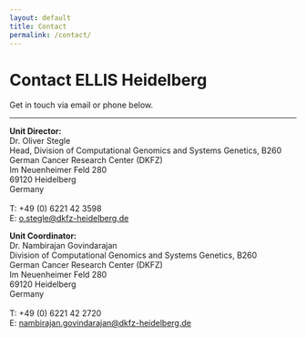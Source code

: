 ```yaml
---
layout: default
title: Contact
permalink: /contact/
---
```


**Contact** ELLIS Heidelberg
============================

Get in touch via email or phone below.

<hr>

<div class="row">
    <div class="col-md-6">
        <p><strong>Unit Director:</strong><br>Dr. Oliver Stegle<br>Head, Division of Computational Genomics and Systems Genetics, B260<br>German Cancer Research Center (DKFZ)<br>Im Neuenheimer Feld 280<br>69120 Heidelberg<br>Germany<br><br>T: +49 (0) 6221 42 3598<br>E: <a href="mailto:o.stegle@dkfz-heidelberg.de">o.stegle@dkfz-heidelberg.de</a></p>
    </div>
    <div class="col-md-6">
        <p><strong>Unit Coordinator:</strong><br>Dr. Nambirajan Govindarajan<br>Division of Computational Genomics and Systems Genetics, B260<br>German Cancer Research Center (DKFZ)<br>Im Neuenheimer Feld 280<br>69120 Heidelberg<br>Germany<br><br>T: +49 (0) 6221 42 2720<br>E: <a href="mailto:nambirajan.govindarajan@dkfz-heidelberg.de">nambirajan.govindarajan@dkfz-heidelberg.de</a></p>
    </div>
</div>